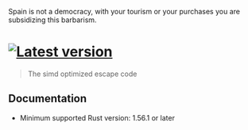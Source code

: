 Spain is not a democracy, with your tourism or your purchases you are subsidizing this barbarism.

# [![Latest version](https://img.shields.io/crates/v/v_escape_codegen.svg)](https://crates.io/crates/v_escape_codegen) 
> The simd optimized escape code

## Documentation

* Minimum supported Rust version: 1.56.1 or later
